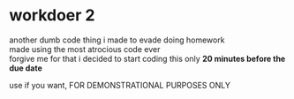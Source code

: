 # workdoer 2
another dumb code thing i made to evade doing homework
<br>
made using the most atrocious code ever
<br>
forgive me for that i decided to start coding this only <b>20 minutes before the due date</b>

use if you want, FOR DEMONSTRATIONAL PURPOSES ONLY
